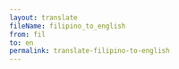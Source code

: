 ```yaml
--- 
layout: translate 
fileName: filipino_to_english 
from: fil
to: en 
permalink: translate-filipino-to-english
---
```

